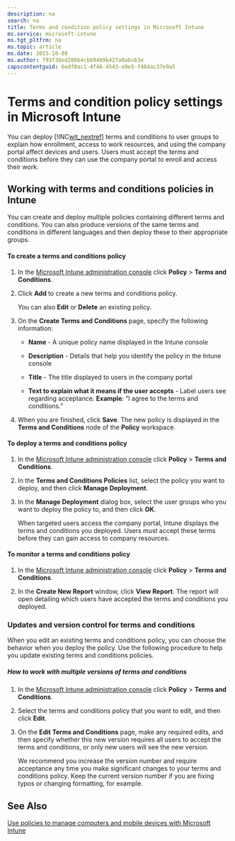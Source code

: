 ```yaml
---
description: na
search: na
title: Terms and condition policy settings in Microsoft Intune
ms.service: microsoft-intune
ms.tgt_pltfrm: na
ms.topic: article
ms.date: 2015-10-08
ms.author: f93f38ed286b4cbb94b9b427a0abc63e
capscontentguid: 6edf0ac1-4f46-4543-a9e5-f484ac37e9a5
---
```

# Terms and condition policy settings in Microsoft Intune
You can deploy [!INC[wit_nextref](../Token/wit_nextref_md.md)] terms and conditions to user groups to explain how enrollment, access to work resources, and using the company portal affect devices and users. Users must accept the terms and conditions before they can use the company portal to enroll and access their work.

## Working with terms and conditions policies in Intune
You can create and deploy multiple policies containing different terms and conditions. You can also produce versions of the same terms and conditions in different languages and then deploy these to their appropriate groups.

#### To create a terms and conditions policy

1. In the [Microsoft Intune administration console](http://manage.microsoft.com) click **Policy** &gt; **Terms and Conditions**.

2. Click **Add** to create a new terms and conditions policy.

   You can also **Edit** or **Delete** an existing policy.

3. On the **Create Terms and Conditions** page, specify the following information:

   - **Name** - A unique policy name displayed in the Intune console

   - **Description** - Details that help you identify the policy in the Intune console

   - **Title** - The title displayed to users in the company portal

   - **Text to explain what it means if the user accepts** - Label users see regarding acceptance. **Example**: “I agree to the terms and conditions.”

4. When you are finished, click **Save**. The new policy is displayed in the **Terms and Conditions** node of the **Policy** workspace.

#### To deploy a terms and conditions policy

1. In the [Microsoft Intune administration console](http://manage.microsoft.com) click **Policy** &gt; **Terms and Conditions**.

2. In the **Terms and Conditions Policies** list, select the policy you want to deploy, and then click **Manage Deployment**.

3. In the **Manage Deployment** dialog box, select the user groups who you want to deploy the policy to, and then click **OK**.

   When targeted users access the company portal, Intune displays the terms and conditions you deployed. Users must accept these terms before they can gain access to company resources.

#### To monitor a terms and conditions policy

1. In the [Microsoft Intune administration console](http://manage.microsoft.com) click **Policy** &gt; **Terms and Conditions**.

2. In the **Create New Report** window, click **View Report**. The report will open detailing which users have accepted the terms and conditions you deployed.

### <a name="BKMK_TCVers"></a>Updates and version control for terms and conditions
When you edit an existing terms and conditions policy, you can choose the behavior when you deploy the policy. Use the following procedure to help you update existing terms and conditions policies.

##### How to work with multiple versions of terms and conditions

1. In the [Microsoft Intune administration console](http://manage.microsoft.com) click **Policy** &gt; **Terms and Conditions**.

2. Select the terms and conditions policy that you want to edit, and then click **Edit**.

3. On the **Edit Terms and Conditions** page, make any required edits, and then specify whether this new version requires all users to accept the terms and conditions, or only new users will see the new version.

   We recommend you increase the version number and require acceptance any time you make significant changes to your terms and conditions policy. Keep the current version number if you are fixing typos or changing formatting, for example.

## See Also
[Use policies to manage computers and mobile devices with Microsoft Intune](../Topic/Use_policies_to_manage_computers_and_mobile_devices_with_Microsoft_Intune.md)

